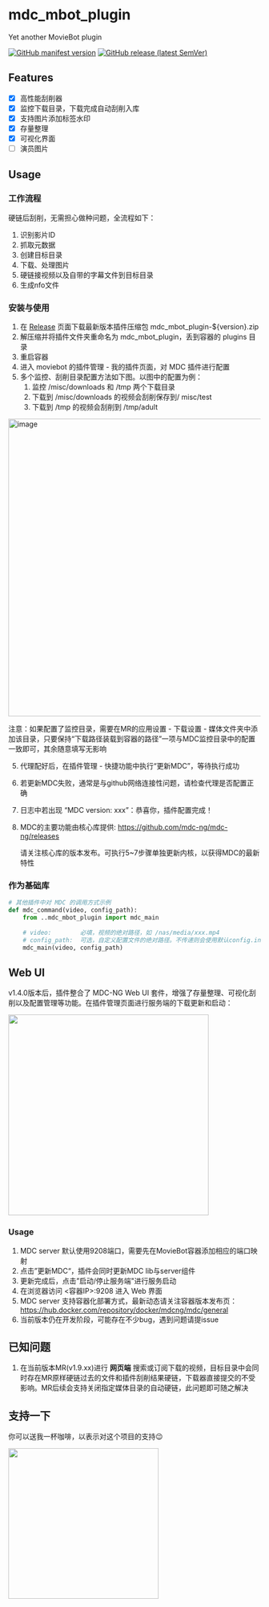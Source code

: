 # mdc_mbot_plugin
Yet another MovieBot plugin

[![GitHub manifest version](https://img.shields.io/github/manifest-json/v/mdc-ng/mdc_mbot_plugin?label=plugin)](https://github.com/mdc-ng/mdc_mbot_plugin/releases)
[![GitHub release (latest SemVer)](https://img.shields.io/github/v/release/mdc-ng/mdc-ng?color=orange&label=mdc-ng)](https://github.com/mdc-ng/mdc-ng/releases)

## Features
- [x] 高性能刮削器
- [x] 监控下载目录，下载完成自动刮削入库
- [x] 支持图片添加标签水印
- [x] 存量整理
- [x] 可视化界面
- [ ] 演员图片

## Usage
### 工作流程
硬链后刮削，无需担心做种问题，全流程如下：
1. 识别影片ID
2. 抓取元数据
3. 创建目标目录
4. 下载、处理图片
5. 硬链接视频以及自带的字幕文件到目标目录
6. 生成nfo文件

### 安装与使用
1. 在 [Release](https://github.com/mdc-ng/mdc_mbot_plugin/releases) 页面下载最新版本插件压缩包 mdc_mbot_plugin-${version}.zip
2. 解压缩并将插件文件夹重命名为 mdc_mbot_plugin，丢到容器的 plugins 目录
3. 重启容器
4. 进入 moviebot 的插件管理 - 我的插件页面，对 MDC 插件进行配置
5. 多个监控、刮削目录配置方法如下图。以图中的配置为例：
    1. 监控 /misc/downloads 和 /tmp 两个下载目录
    2. 下载到 /misc/downloads 的视频会刮削保存到/ misc/test
    3. 下载到 /tmp 的视频会刮削到 /tmp/adult
<img width="593" alt="image" src="https://user-images.githubusercontent.com/124132602/224089031-1900c61b-753b-4d40-88a9-f4001221d323.png">

注意：如果配置了监控目录，需要在MR的应用设置 - 下载设置 - 媒体文件夹中添加该目录，只要保持“下载路径装载到容器的路径”一项与MDC监控目录中的配置一致即可，其余随意填写无影响

5. 代理配好后，在插件管理 - 快捷功能中执行“更新MDC”，等待执行成功
6. 若更新MDC失败，通常是与github网络连接性问题，请检查代理是否配置正确
7. 日志中若出现 “MDC version: xxx”：恭喜你，插件配置完成！
8. MDC的主要功能由核心库提供: https://github.com/mdc-ng/mdc-ng/releases
   
   请关注核心库的版本发布。可执行5~7步骤单独更新内核，以获得MDC的最新特性

### 作为基础库
```python
# 其他插件中对 MDC 的调用方式示例
def mdc_command(video, config_path):
    from ..mdc_mbot_plugin import mdc_main
    
    # video:        必填，视频的绝对路径，如 /nas/media/xxx.mp4
    # config_path:  可选，自定义配置文件的绝对路径。不传递则会使用默认config.ini
    mdc_main(video, config_path)
```

## Web UI
v1.4.0版本后，插件整合了 MDC-NG Web UI 套件，增强了存量整理、可视化刮削以及配置管理等功能。在插件管理页面进行服务端的下载更新和启动：

<img src="https://user-images.githubusercontent.com/124132602/222326377-67bd2d14-6519-4e7e-be05-1eeb69a92aea.png" width="400" />

### Usage
1. MDC server 默认使用9208端口，需要先在MovieBot容器添加相应的端口映射
2. 点击”更新MDC“，插件会同时更新MDC lib与server组件
3. 更新完成后，点击”启动/停止服务端"进行服务启动
4. 在浏览器访问 <容器IP>:9208 进入 Web 界面
5. MDC server 支持容器化部署方式，最新动态请关注容器版本发布页：https://hub.docker.com/repository/docker/mdcng/mdc/general
6. 当前版本仍在开发阶段，可能存在不少bug，遇到问题请提issue
  

## 已知问题
1. 在当前版本MR(v1.9.xx)进行 **网页端** 搜索或订阅下载的视频，目标目录中会同时存在MR原样硬链过去的文件和插件刮削结果硬链，下载器直接提交的不受影响。MR后续会支持关闭指定媒体目录的自动硬链，此问题即可随之解决

## 支持一下
你可以送我一杯咖啡，以表示对这个项目的支持😉

<img src="https://user-images.githubusercontent.com/124132602/222636597-f8d48940-a528-41e8-9362-8d15f7517bf6.png" width="300" />
